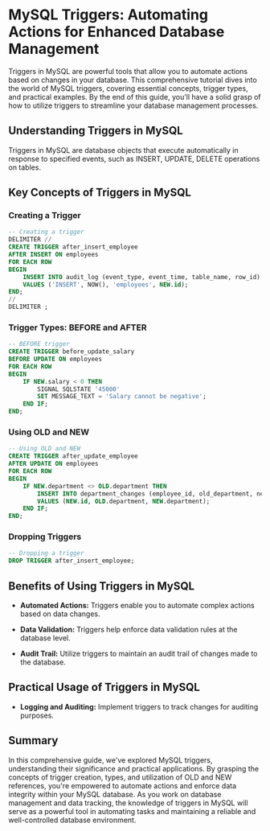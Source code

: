 # MySQL Triggers: Automating Actions for Enhanced Database Management

Triggers in MySQL are powerful tools that allow you to automate actions based on changes in your database. This comprehensive tutorial dives into the world of MySQL triggers, covering essential concepts, trigger types, and practical examples. By the end of this guide, you'll have a solid grasp of how to utilize triggers to streamline your database management processes.

## Understanding Triggers in MySQL

Triggers in MySQL are database objects that execute automatically in response to specified events, such as INSERT, UPDATE, DELETE operations on tables.

## Key Concepts of Triggers in MySQL

### Creating a Trigger

```sql
-- Creating a trigger
DELIMITER //
CREATE TRIGGER after_insert_employee
AFTER INSERT ON employees
FOR EACH ROW
BEGIN
    INSERT INTO audit_log (event_type, event_time, table_name, row_id)
    VALUES ('INSERT', NOW(), 'employees', NEW.id);
END;
//
DELIMITER ;
```

### Trigger Types: BEFORE and AFTER

```sql
-- BEFORE trigger
CREATE TRIGGER before_update_salary
BEFORE UPDATE ON employees
FOR EACH ROW
BEGIN
    IF NEW.salary < 0 THEN
        SIGNAL SQLSTATE '45000'
        SET MESSAGE_TEXT = 'Salary cannot be negative';
    END IF;
END;
```

### Using OLD and NEW

```sql
-- Using OLD and NEW
CREATE TRIGGER after_update_employee
AFTER UPDATE ON employees
FOR EACH ROW
BEGIN
    IF NEW.department <> OLD.department THEN
        INSERT INTO department_changes (employee_id, old_department, new_department)
        VALUES (NEW.id, OLD.department, NEW.department);
    END IF;
END;
```

### Dropping Triggers

```sql
-- Dropping a trigger
DROP TRIGGER after_insert_employee;
```

## Benefits of Using Triggers in MySQL

- **Automated Actions:** Triggers enable you to automate complex actions based on data changes.

- **Data Validation:** Triggers help enforce data validation rules at the database level.

- **Audit Trail:** Utilize triggers to maintain an audit trail of changes made to the database.

## Practical Usage of Triggers in MySQL

- **Logging and Auditing:** Implement triggers to track changes for auditing purposes.

## Summary

In this comprehensive guide, we've explored MySQL triggers, understanding their significance and practical applications. By grasping the concepts of trigger creation, types, and utilization of OLD and NEW references, you're empowered to automate actions and enforce data integrity within your MySQL database. As you work on database management and data tracking, the knowledge of triggers in MySQL will serve as a powerful tool in automating tasks and maintaining a reliable and well-controlled database environment.